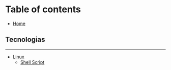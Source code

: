 # Table of contents

* [Home](README.md)

## Tecnologias <a id="linux"></a>

---

* [Linux](ba/README.md)
  * [Shell Script](ba/shell-script.md)

